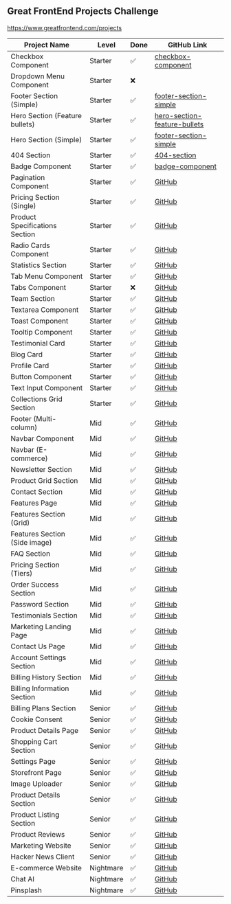 ## Great FrontEnd Projects Challenge
https://www.greatfrontend.com/projects


| Project Name                | Level        | Done  | GitHub Link                             |
|-----------------------------|--------------|-------|-----------------------------------------|
| Checkbox Component           | Starter      | ✅    | [checkbox-component](https://github.com/kennyho-code/gfe-projects-code/tree/main/checkbox-component) |
| Dropdown Menu Component      | Starter      | ❌    | |
| Footer Section (Simple)     | Starter      | ✅    | [footer-section-simple](https://github.com/kennyho-code/gfe-projects-code/tree/main/footer-section-simple) |
| Hero Section (Feature bullets)| Starter    | ✅    | [hero-section-feature-bullets](https://github.com/kennyho-code/gfe-projects-code/tree/main/hero-section-feature-bullets) |
| Hero Section (Simple)       | Starter      | ✅    | [footer-section-simple](https://github.com/kennyho-code/gfe-projects-code/tree/main/footer-section-simple) |
| 404 Section                  | Starter      | ✅    | [404-section](https://github.com/kennyho-code/gfe-projects-code/tree/main/404-section) |
| Badge Component              | Starter      | ✅    | [badge-component](https://github.com/kennyho-code/gfe-projects-code/tree/main/badge-component) |
| Pagination Component         | Starter      | ✅    | [GitHub](https://github.com/yourusername/pagination-component) |
| Pricing Section (Single)    | Starter      | ✅    | [GitHub](https://github.com/yourusername/pricing-section-single) |
| Product Specifications Section| Starter    | ✅    | [GitHub](https://github.com/yourusername/product-specifications-section) |
| Radio Cards Component        | Starter      | ✅    | [GitHub](https://github.com/yourusername/radio-cards-component) |
| Statistics Section           | Starter      | ✅    | [GitHub](https://github.com/yourusername/statistics-section) |
| Tab Menu Component           | Starter      | ✅    | [GitHub](https://github.com/yourusername/tab-menu-component) |
| Tabs Component               | Starter      | ❌    | [GitHub](https://github.com/yourusername/tabs-component) |
| Team Section                 | Starter      | ✅    | [GitHub](https://github.com/yourusername/team-section) |
| Textarea Component           | Starter      | ✅    | [GitHub](https://github.com/yourusername/textarea-component) |
| Toast Component              | Starter      | ✅    | [GitHub](https://github.com/yourusername/toast-component) |
| Tooltip Component            | Starter      | ✅    | [GitHub](https://github.com/yourusername/tooltip-component) |
| Testimonial Card             | Starter      | ✅    | [GitHub](https://github.com/yourusername/testimonial-card) |
| Blog Card                    | Starter      | ✅    | [GitHub](https://github.com/yourusername/blog-card) |
| Profile Card                 | Starter      | ✅    | [GitHub](https://github.com/yourusername/profile-card) |
| Button Component             | Starter      | ✅    | [GitHub](https://github.com/yourusername/button-component) |
| Text Input Component         | Starter      | ✅    | [GitHub](https://github.com/yourusername/text-input-component) |
| Collections Grid Section     | Starter      | ✅    | [GitHub](https://github.com/yourusername/collections-grid-section) |
| Footer (Multi-column)        | Mid          | ✅    | [GitHub](https://github.com/yourusername/footer-multi-column) |
| Navbar Component             | Mid          | ✅    | [GitHub](https://github.com/yourusername/navbar-component) |
| Navbar (E-commerce)          | Mid          | ✅    | [GitHub](https://github.com/yourusername/navbar-e-commerce) |
| Newsletter Section           | Mid          | ✅    | [GitHub](https://github.com/yourusername/newsletter-section) |
| Product Grid Section         | Mid          | ✅    | [GitHub](https://github.com/yourusername/product-grid-section) |
| Contact Section              | Mid          | ✅    | [GitHub](https://github.com/yourusername/contact-section) |
| Features Page                | Mid          | ✅    | [GitHub](https://github.com/yourusername/features-page) |
| Features Section (Grid)     | Mid          | ✅    | [GitHub](https://github.com/yourusername/features-section-grid) |
| Features Section (Side image)| Mid          | ✅    | [GitHub](https://github.com/yourusername/features-section-side-image) |
| FAQ Section                  | Mid          | ✅    | [GitHub](https://github.com/yourusername/faq-section) |
| Pricing Section (Tiers)      | Mid          | ✅    | [GitHub](https://github.com/yourusername/pricing-section-tiers) |
| Order Success Section        | Mid          | ✅    | [GitHub](https://github.com/yourusername/order-success-section) |
| Password Section             | Mid          | ✅    | [GitHub](https://github.com/yourusername/password-section) |
| Testimonials Section         | Mid          | ✅    | [GitHub](https://github.com/yourusername/testimonials-section) |
| Marketing Landing Page       | Mid          | ✅    | [GitHub](https://github.com/yourusername/marketing-landing-page) |
| Contact Us Page              | Mid          | ✅    | [GitHub](https://github.com/yourusername/contact-us-page) |
| Account Settings Section     | Mid          | ✅    | [GitHub](https://github.com/yourusername/account-settings-section) |
| Billing History Section      | Mid          | ✅    | [GitHub](https://github.com/yourusername/billing-history-section) |
| Billing Information Section  | Mid          | ✅    | [GitHub](https://github.com/yourusername/billing-information-section) |
| Billing Plans Section        | Senior       | ✅    | [GitHub](https://github.com/yourusername/billing-plans-section) |
| Cookie Consent               | Senior       | ✅    | [GitHub](https://github.com/yourusername/cookie-consent) |
| Product Details Page         | Senior       | ✅    | [GitHub](https://github.com/yourusername/product-details-page) |
| Shopping Cart Section        | Senior       | ✅    | [GitHub](https://github.com/yourusername/shopping-cart-section) |
| Settings Page                | Senior       | ✅    | [GitHub](https://github.com/yourusername/settings-page) |
| Storefront Page              | Senior       | ✅    | [GitHub](https://github.com/yourusername/storefront-page) |
| Image Uploader               | Senior       | ✅    | [GitHub](https://github.com/yourusername/image-uploader) |
| Product Details Section      | Senior       | ✅    | [GitHub](https://github.com/yourusername/product-details-section) |
| Product Listing Section      | Senior       | ✅    | [GitHub](https://github.com/yourusername/product-listing-section) |
| Product Reviews              | Senior       | ✅    | [GitHub](https://github.com/yourusername/product-reviews) |
| Marketing Website            | Senior       | ✅    | [GitHub](https://github.com/yourusername/marketing-website) |
| Hacker News Client           | Senior       | ✅    | [GitHub](https://github.com/yourusername/hacker-news-client) |
| E-commerce Website           | Nightmare    | ✅    | [GitHub](https://github.com/yourusername/e-commerce-website) |
| Chat AI                      | Nightmare    | ✅    | [GitHub](https://github.com/yourusername/chat-ai) |
| Pinsplash                    | Nightmare    | ✅    | [GitHub](https://github.com/yourusername/pinsplash) |
